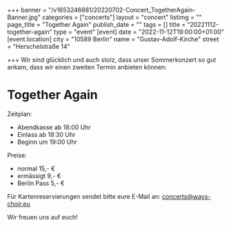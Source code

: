 +++
banner = "/v1653246881/20220702-Concert_TogetherAgain-Banner.jpg"
categories = ["concerts"]
layout = "concert"
listimg = ""
page_title = "Together Again"
publish_date = ""
tags = []
title = "20221112-together-again"
type = "event"
[event]
date = "2022-11-12T19:00:00+01:00"
[event.location]
city = "10589 Berlin"
name = "Gustav-Adolf-Kirche"
street = "Herschelstraße 14"

+++
Wir sind glücklich und auch stolz, dass unser Sommerkonzert so gut ankam, dass wir einen zweiten Termin anbieten können:

# Together Again

Zeitplan:

* Abendkasse ab 18:00 Uhr
* Einlass ab 18:30 Uhr
* Beginn um 19:00 Uhr

Preise:

* normal 15,- €
* ermässigt 9,- €
* Berlin Pass 5,- €

Für Kartenreservierungen sendet bitte eure E-Mail an: concerts@ways-choir.eu

Wir freuen uns auf euch!